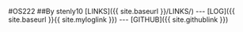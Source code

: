 #OS222
##By stenly10
[LINKS]({{ site.baseurl }}/LINKS/) --- [LOG]({{ site.baseurl }}{{ site.myloglink }}) --- [GITHUB]({{ site.githublink }})

